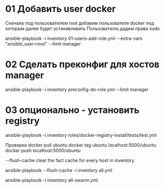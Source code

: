 # 01 Добавить user docker

Сначала под пользователем root добавим пользователя docker под которым далее будет устанавливать
Пользователю дадим права sudo

ansible-playbook -i inventory 01-users-add-role.yml --extra-vars "ansible_user=root" --limit manager


# 02 Сделать преконфиг для хостов manager
ansible-playbook -i inventory preconfig-do-role.yml --limit manager 

# 03 опционально - установить registry
ansible-playbook -i inventory roles/docker-registry-install/tests/test.yml

Проверка
docker pull ubuntu
docker tag ubuntu localhost:5000/ubuntu
docker push localhost:5000/ubuntu

--flush-cache clear the fact cache for every host in inventory

ansible-playbook --flush-cache -i inventory all.yml

ansible-playbook -i inventory all-swarm.yml 

